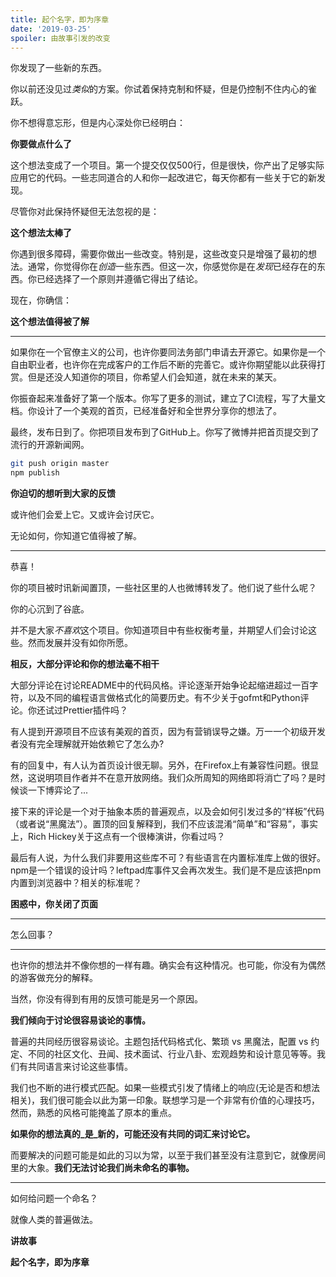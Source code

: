 ```yaml
---
title: 起个名字，即为序章
date: '2019-03-25'
spoiler: 由故事引发的改变
---
```


你发现了一些新的东西。

你以前还没见过*类似*的方案。你试着保持克制和怀疑，但是仍控制不住内心的雀跃。

你不想得意忘形，但是内心深处你已经明白：

**你要做点什么了**

这个想法变成了一个项目。第一个提交仅仅500行，但是很快，你产出了足够实际应用它的代码。一些志同道合的人和你一起改进它，每天你都有一些关于它的新发现。

尽管你对此保持怀疑但无法忽视的是：

**这个想法太棒了**

你遇到很多障碍，需要你做出一些改变。特别是，这些改变只是增强了最初的想法。通常，你觉得你在*创造*一些东西。但这一次，你感觉你是在*发现*已经存在的东西。你已经选择了一个原则并遵循它得出了结论。

现在，你确信：

**这个想法值得被了解**

---

如果你在一个官僚主义的公司，也许你要同法务部门申请去开源它。如果你是一个自由职业者，也许你在完成客户的工作后不断的完善它。或许你期望能以此获得打赏。但是还没人知道你的项目，你希望人们会知道，就在未来的某天。

你振奋起来准备好了第一个版本。你写了更多的测试，建立了CI流程，写了大量文档。你设计了一个美观的首页，已经准备好和全世界分享你的想法了。

最终，发布日到了。你把项目发布到了GitHub上。你写了微博并把首页提交到了流行的开源新闻网。

```bash
git push origin master
npm publish
```

**你迫切的想听到大家的反馈**

或许他们会爱上它。又或许会讨厌它。

无论如何，你知道它值得被了解。

---

恭喜！

你的项目被时讯新闻置顶，一些社区里的人也微博转发了。他们说了些什么呢？

你的心沉到了谷底。

并不是大家*不喜欢*这个项目。你知道项目中有些权衡考量，并期望人们会讨论这些。然而发展并没有如你所愿。

**相反，大部分评论和你的想法毫不相干**

大部分评论在讨论README中的代码风格。评论逐渐开始争论起缩进超过一百字符，以及不同的编程语言做格式化的简要历史。有不少关于gofmt和Python评论。你还试过Prettier插件吗？

有人提到开源项目不应该有美观的首页，因为有营销误导之嫌。万一一个初级开发者没有完全理解就开始依赖它了怎么办?

有的回复中，有人认为首页设计很无聊。另外，在Firefox上有兼容性问题。很显然，这说明项目作者并不在意开放网络。我们众所周知的网络即将消亡了吗？是时候谈一下博弈论了...

接下来的评论是一个对于抽象本质的普遍观点，以及会如何引发过多的“样板”代码（或者说“黑魔法”）。置顶的回复解释到，我们不应该混淆“简单”和“容易”，事实上，Rich Hickey关于这点有一个很棒演讲，你看过吗？

最后有人说，为什么我们非要用这些库不可？有些语言在内置标准库上做的很好。npm是一个错误的设计吗？leftpad库事件又会再次发生。我们是不是应该把npm内置到浏览器中？相关的标准呢？

**困惑中，你关闭了页面**

---

怎么回事？

---

也许你的想法并不像你想的一样有趣。确实会有这种情况。也可能，你没有为偶然的游客做充分的解释。

当然，你没有得到有用的反馈可能是另一个原因。

**我们倾向于讨论很容易谈论的事情。**

普遍的共同经历很容易谈论。主题包括代码格式化、繁琐 vs 黑魔法，配置 vs 约定、不同的社区文化、丑闻、技术面试、行业八卦、宏观趋势和设计意见等等。我们有共同语言来讨论这些事情。

我们也不断的进行模式匹配。如果一些模式引发了情绪上的响应(无论是否和想法相关)，我们很可能会以此为第一印象。联想学习是一个非常有价值的心理技巧，然而，熟悉的风格可能掩盖了原本的重点。

**如果你的想法真的_是_新的，可能还没有共同的词汇来讨论它。**

而要解决的问题可能是如此的习以为常，以至于我们甚至没有注意到它，就像房间里的大象。**我们无法讨论我们尚未命名的事物。**


---

如何给问题一个命名？

就像人类的普遍做法。

**讲故事**

**起个名字，即为序章**
